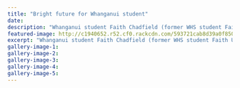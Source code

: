 ```yaml
---
title: "Bright future for Whanganui student"
date: 
description: "Whanganui student Faith Chadfield (former WHS student Faith Unga) is looking forward to a career as a kindergarten teacher..."
featured-image: http://c1940652.r52.cf0.rackcdn.com/593721cab8d39a0f850003a5/Faith-Chadfield-(Unga)-ex-chron-5-June.jpg
excerpt: "Whanganui student Faith Chadfield (former WHS student Faith Unga) is looking forward to a career as a kindergarten teacher."
gallery-image-1: 
gallery-image-2: 
gallery-image-3: 
gallery-image-4: 
gallery-image-5: 
---
```

